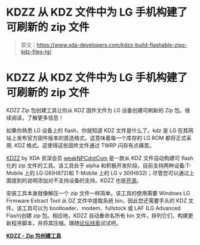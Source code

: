 # KDZZ 从 KDZ 文件中为 LG 手机构建了可刷新的 zip 文件

> 原文：<https://www.xda-developers.com/kdzz-build-flashable-zips-kdz-files-lg/>

# KDZZ 从 KDZ 文件中为 LG 手机构建了可刷新的 zip 文件

KDZZ Zip 包创建工具让你从 KDZ 固件文件为 LG 设备创建可刷新的 Zip 包。继续阅读，了解更多信息！

如果你熟悉 LG 设备上的 flash，你就知道 KDZ 文件是什么了。kdz 是 LG 在其网站上发布官方固件版本的首选格式，这意味着每一个库存的 LG ROM 都将正式采用. KDZ 格式。这使得这些固件文件通过 TWRP 闪存有点痛苦。

[KDZZ](https://forum.xda-developers.com/tmobile-g6/development/tool-kdzz-create-flashable-zip-kdz-files-t3902423) by XDA 资深会员 [weakNPCdotCom](https://forum.xda-developers.com/member.php?u=9374982) 是一款从 KDZ 文件自动构建可 flash 化的 zip 文件的工具。该工具处于 alpha 和积极开发阶段，目前支持两种设备:T-Mobile 上的 LG G6(H872)和 T-Mobile 上的 LG v 30(H932)；尽管您可以通过上面提到的说明添加对不支持设备的支持。KDZZ 也是[开源](https://github.com/adanvdo/KDZZ)。

安装工具本身就像解压一个 zip 文件一样简单。该工具的使用需要 Windows LG Firmware Extract Tool 从 DZ 文件中提取系统 bin，因此您还需要手头的 KDZ 文件。该工具可以为 bootloader、modem、fullstock 或 LAF (LG Advanced Flash)创建 zip 包。相应地，KDZZ 自动重命名所有 bin 文件，排列它们，构建更新程序脚本，并将其压缩。跟随[论坛线索](https://forum.xda-developers.com/tmobile-g6/development/tool-kdzz-create-flashable-zip-kdz-files-t3902423)试试吧。

[**KDZZ - Zip 包创建工具**](https://forum.xda-developers.com/tmobile-g6/development/tool-kdzz-create-flashable-zip-kdz-files-t3902423)